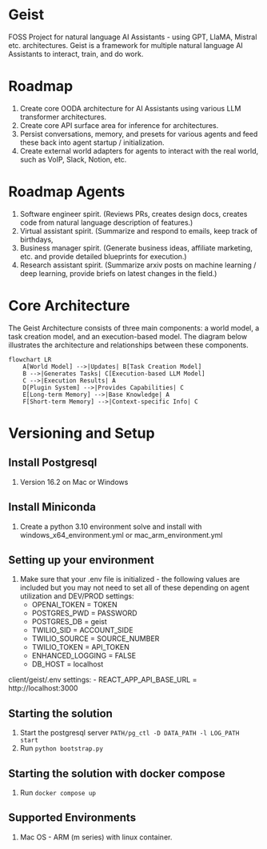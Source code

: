 # Geist
FOSS Project for natural language AI Assistants - using GPT, LlaMA, Mistral etc. architectures.
Geist is a framework for multiple natural language AI Assistants to interact, train, and do work.

# Roadmap
1. Create core OODA architecture for AI Assistants using various LLM transformer architectures.
2. Create core API surface area for inference for architectures.
3. Persist conversations, memory, and presets for various agents and feed these back into agent startup / initialization.
4. Create external world adapters for agents to interact with the real world, such as VoIP, Slack, Notion, etc.

# Roadmap Agents
1. Software engineer spirit.  (Reviews PRs, creates design docs, creates code from natural language description of features.)
2. Virtual assistant spirit.  (Summarize and respond to emails, keep track of birthdays, 
3. Business manager spirit.   (Generate business ideas, affiliate marketing, etc. and provide detailed blueprints for execution.)
4. Research assistant spirit. (Summarize arxiv posts on machine learning / deep learning, provide briefs on latest changes in the field.)

# Core Architecture

The Geist Architecture consists of three main components: a world model, a task creation model, and an execution-based  model. The diagram below illustrates the architecture and relationships between these components.

```mermaid
flowchart LR
    A[World Model] -->|Updates| B[Task Creation Model]
    B -->|Generates Tasks| C[Execution-based LLM Model]
    C -->|Execution Results| A
    D[Plugin System] -->|Provides Capabilities| C
    E[Long-term Memory] -->|Base Knowledge| A
    F[Short-term Memory] -->|Context-specific Info| C
```

# Versioning and Setup
## Install Postgresql
1. Version 16.2 on Mac or Windows

## Install Miniconda
1. Create a python 3.10 environment solve and install with windows_x64_environment.yml or mac_arm_environment.yml

## Setting up your environment
1. Make sure that your .env file is initialized - the following values are included but you may not need to set all of these depending on agent utilization and DEV/PROD settings:
    - OPENAI_TOKEN = TOKEN
    - POSTGRES_PWD = PASSWORD
    - POSTGRES_DB = geist
    - TWILIO_SID = ACCOUNT_SIDE
    - TWILIO_SOURCE = SOURCE_NUMBER
    - TWILIO_TOKEN = API_TOKEN
    - ENHANCED_LOGGING = FALSE
    - DB_HOST = localhost


client/geist/.env settings:
    - REACT_APP_API_BASE_URL = http://localhost:3000

## Starting the solution
1. Start the postgresql server `PATH/pg_ctl -D DATA_PATH -l LOG_PATH start` 
2. Run `python bootstrap.py`


## Starting the solution with docker compose
1. Run `docker compose up`


## Supported Environments
1. Mac OS - ARM (m series) with linux container.







